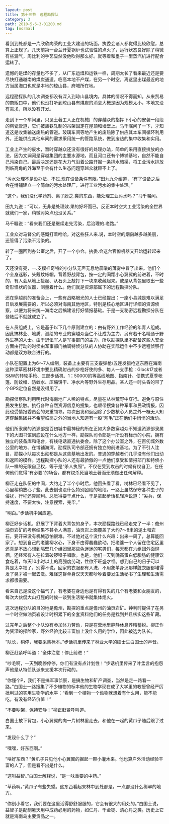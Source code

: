 ```yaml
---
layout: post
title: 第十三节　远程勘探队
category: 3
path: 2010-5-6-3-01200.md
tag: [normal]
---
```


看到到处都是一片欣欣向荣的工业大建设的场面，执委会诸人都觉得比较欣慰，总算上正规了。几天前第一台兰开夏锅炉也试验性的点火了，运行状态良好除了稍微有些漏气，周比利的手艺显然没他吹得那么好。就等着和墨子一型蒸汽机进行配合运转了。

遗憾的是煤的存量也不多了，从广东运煤和运铁一样，周期太长了看来最近还是要尽快打通越南的煤炭通道。临高本地不产煤，在另一个时空，离这里出煤最近的地方当属海口也就是本地的琼山县，府城所在地。

远程勘探队的几次调查都没有深入到琼山县境内，具体的情况不得而知。从来贸易的商贩口中，他们也没打听到琼山县有煤炭的消息大概是因为规模太小，本地又没有需求，所以没有开发。

走到下一个车间里，只见土著工人正在机械厂的穿越众的指挥下小心的安装一段段的陶瓷管道，它们被熟铁轧制的吊架固定在屋顶和墙壁上。马千瞩问了一下，才知道这是收集输送废热的管道。玻璃车间等地产生的废热除了供应其本车间循环利用外，还能供应其他车间的需求采用统一的管路系统，做到废热的集中收集和实用。

工业上产生的废水，暂时穿越众还没有很好的处理办法，简单的采用直接排放的办法，因为文澜河是穿越集团的主要水源地，而且河口还有个博铺基地，自然不能自己污染自己。最后决定还是花大力气沿着公路开掘一条排水暗渠，将工业污水排放到临高角的外海至于会有什么生态问题穿越众就顾不上了。

“污水处理不是没办法，不过.现在设备条件有限。”田九九介绍道，“有了设备之后会在博铺建立一个简单的污水处理厂，进行工业污水的集中处理。”

“这个，我们没化学药剂、离子膜之.类的东西，能处理工业污水吗？”马千瞩问。

田九九说：“可以，无非是处理效.果的好坏而已。反正本时空大工业污染的全世界就我们一家，稍微污染点也没关系。”

马千瞩说：“看来我们还是继续走先污染，后治理的.老路。”

工业众对马督公的感慨打着哈哈，对这些狂人来.说，本时空的烟囱越多越美丽，还管得了污染不污染的。

转了一圈回到办公室之后，开了一个小会。执委.会这台官僚机器又开始运转起来了。

天还没有亮，一.支模样奇特的小分队无声无息地晨曦的薄雾中冒了出来。他们个个全身迷彩，头戴蚊帐帽，背着野战背包，按一定的间距小心翼翼的前进着，不时的，有人会从地上捡起、从石头上敲打下一块来收藏起来。或是从背包里取出一些奇形怪状的仪器，测量着什么。他们就是资源部属下的远程勘探分队。

还在穿越前的准备会上，一些有战略眼光的人士已经提出：一座小县城是难以满足日后发展需要的，所以必须对海南其他地区，特别是核心地区进行详细的资源侦察，以便为将来统一海南之后搞建设打好情报基础。于是一支秘密远程勘探分队在登陆后不就就成立了。

在人员组成上，它是基于以下几个原则建立的：由有野外工作经验的年青人组成。因此搞林业、地质、测绘的专业的穿越众当仁不让成为主力，另有若干名精通于野外生存的人士。由于退伍军人是军事部门的主力，所以勘探队里不配备这些人安全方面由行动的时侯由军事部门抽调特侦分队的人协助在实际运作中不少远程侦察行动都是双方联合进行的。

小队在配置上为6～7人编制，装备上主要有三支霰弹枪/五连发猎枪这东西在海南这种深草密林环境中要比精确射击的步枪好使的多、每人一支手枪：Glock17或者S&W的转轮手枪、三部步话机、1：50000的等高线地图、指南针、便携式夏季帐篷、防蚊帽、防蚊水、压缩饼干、净水片等野外生存用品。某人还一时头昏的带了个GPS定位自然是没得用了。

勘探侦察队利用明代时海南地广人稀的特点，尽量在丛林荒野中穿行。避免与原住民发生接触。执行各种自然资源信息的搜集，也顺带搜集各种军事和民政情报，因此也受情报委员会的双重领导。每次出发和返回除了少数核心人员之外一概无人知道穿越集团并不希望临高之外的当地人知道有一股“短毛”正在他们中悄悄的活动。

他们所隶属的资源部是百仞城中最神秘的所在正如大多数穿越众不知道资源部隶属下的大图书馆到底设在什么地方一样，勘探队司令部是一所没有标示的小院，拥有独立的装备库和电台，有线电话直通执委会。除了这个办公室之外，在百仞城外数公里的地方、在博铺海湾，勘探队司令部还拥有独立的前进基地。为了不引人注目，勘探小队每次出动都是从这些基地出发的。普通的穿越者们几乎没有他们出动和返回的模样。远程勘探小队的人还有最骄傲的一点他们享受和情报部门和特侦小队一样的无限自卫权，等于是“杀人执照”。不仅在受到攻击的时候有权自卫，在任何他们觉得“有必要”的场合，都有权杀死当地土著而无须做出任何解释。

柳正走在队伍的中间，大约走了半个小时后，他回头看了看，树林已经看不见了，心里稍稍放心了些。此去倒也没什么特别凶险的地段。一路上虽然保守各种虫子的侵扰，行程还算顺利。总觉得要干点什么，于是拿起步话机轻声说道：“尖兵，保持速度，不要太快，注意搜索，完毕。”

“明白。”步话机中回应道。

柳正好步话机，舒展了下背着大背包的身子，本次勘探路线已经走完了一半：儋州油页岩矿的考察结果不甚令人满意，油页岩上面覆盖了大约7～8米的泥土和岩石，要开采没有机械恐怕很难。不过他对这个没什么兴趣：出来一周了，总算能回家了。想到自己的老婆柳水心，下身不由得蠢蠢欲动。把老婆一个人留在住宅区里还真是不放心想到隔壁几个组团里那些色迷迷的宅男们，每天都在六组团外面徘徊，还经常有人在拉着破锣嗓子唱歌。也是，他们一天到晚高蛋白低脂肪的健康饮食吃着，每天10小时以上的高强度劳动，性欲不旺盛才怪。想到自己的日子可以算是太幸福了，别得不说，回家的衣服都有人洗，不用象单身汉那样脏衣服都堆得发了臭才被一起去洗。难怪这群单身汉天天都吵吵着要发生活秘书了生理和生活需求都很需要。

看来自己是没这个福气了，有老婆在身边也是有得有失的几个有老婆和女朋友的，每次大伙侃大山打屁的时候一谈到生活秘书就集体熄火。

这次远程分队的目的地是儋州，勘探的重点是儋州的油页岩矿。钟利时提供了在另一个时空做油页岩设计时积累下的全套资料他们的任务是找到并且核实这些矿藏。

过完年之后整个小队没有参加体力劳动，只是在营地里静静休息养精蓄锐。柳正作为资深的探险家，野外经验比较丰富加上没什么用的学位，因此被选为队长。

“队长，稍停，我要采集标本。”步话机里传来了林业大学的硕士生白国士的声音。

柳正赶紧呼叫道：“全体注意！停止前进！”

“吵毛啊，一天到晚停停停，你们有没有点计划性！”步话机里传来了叶孟言的抱怨声他是从特侦队派来支援本次行动的。

“你懂个P，我们不是搞军事侦察，是搞生物和矿产调查，当然是走一路看一路。”白国士一路搜集了不少植物的标本他的生物学现在成了大学里的教授曾经严厉批判过的实用生物学的水平：“看到一个植物一个动物就想着有什么用，能不能吃，有没有经济价值！”

“不要吵架，保持安静！”柳正赶紧呼叫道。

白国士放下背包，小心翼翼的向一片树林里走去，和他在一起的黄爪子随后跟了过来。

“发现什么了？”

“嘿嘿，好东西啊。”

“啥好东西？”黄爪子只见他小心翼翼的掘起一颗小灌木来。他也算户外活动经验丰富的人了，但是看不出是什么。

“这叫益智。”白国士解释说，“是一味重要的中药。”

“草药啊。”黄爪子有些失望。这东西看起来林中到处都是，一点都没什么稀罕的地方。

“你别小看它，我们要在这里活得舒舒服服的，它会有很大的用处的。”白国士说，益智子是配制暑天用中成药必用的药物，如仁丹、千金锭、清心丹之类。历史上它就是海南岛主要贡品之一。